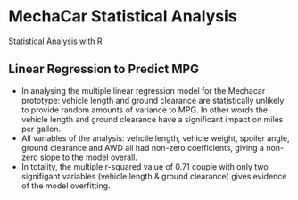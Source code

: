 # MechaCar Statistical Analysis
Statistical Analysis with R

## Linear Regression to Predict MPG
* In analysing the multiple linear regression model for the Mechacar prototype: vehicle length and ground clearance are statistically unlikely to provide random amounts of variance to MPG. In other words the vehicle length and ground clearance have a significant impact on miles per gallon.
* All variables of the analysis: vehcile length, vehicle weight, spoiler angle, ground clearance and AWD all had non-zero coefficients, giving a non-zero slope to the model overall.
* In totality, the multiple r-squared value of 0.71 couple with only two signifigant variables (vehicle length & ground clearance) gives evidence of the model overfitting.
